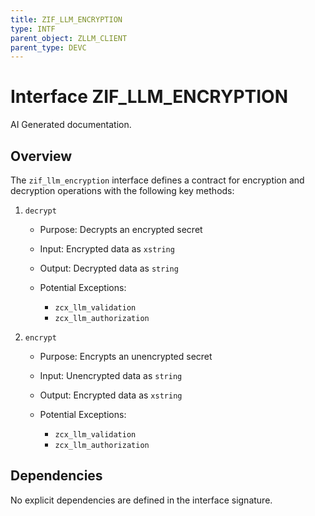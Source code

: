 ```yaml
---
title: ZIF_LLM_ENCRYPTION
type: INTF
parent_object: ZLLM_CLIENT
parent_type: DEVC
---
```


# Interface ZIF_LLM_ENCRYPTION

AI Generated documentation.

## Overview

The `zif_llm_encryption` interface defines a contract for encryption and decryption operations with the following key methods:

1. `decrypt`
   - Purpose: Decrypts an encrypted secret
   - Input: Encrypted data as `xstring`
   - Output: Decrypted data as `string`
   - Potential Exceptions:

     - `zcx_llm_validation`
     - `zcx_llm_authorization`

2. `encrypt`
   - Purpose: Encrypts an unencrypted secret
   - Input: Unencrypted data as `string`
   - Output: Encrypted data as `xstring`
   - Potential Exceptions:

     - `zcx_llm_validation`
     - `zcx_llm_authorization`

## Dependencies

No explicit dependencies are defined in the interface signature.
